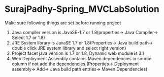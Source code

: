# SurajPadhy-Spring_MVCLabSolution

Make sure following things are set before running project

1. Java compiler version is JavaSE-1.7 or 1.8(properties-> Java Compiler-> Select 1.7 or 1.8)
2. JRE System library is JavaSE 1.7 or 1.8(Properties-> Java build path-> double click JRE system library and select right version)
3. Project facet java version is 1.7 or 1.8, Dynamic web module is 3.1
4. Web Deployment Assembly contains Maven dependencies in source column if not add the dependencies.(Properties-> Deployment assembly-> Add-> Java build path entries-> Maven Dependencies)
